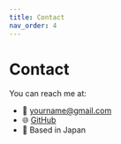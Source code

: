 ```yaml
---
title: Contact
nav_order: 4
---
```


# Contact

You can reach me at:

- 📧 yourname@gmail.com  
- 🌐 [GitHub](https://github.com/yourusername)  
- 📍 Based in Japan  
